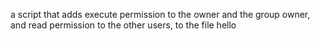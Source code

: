 a script that adds execute permission to the owner and the group owner, and read permission to the other users, to the file hello

